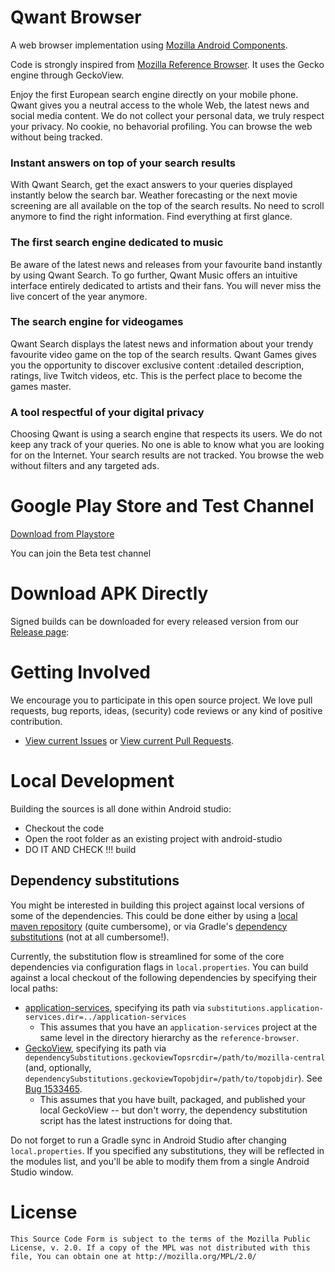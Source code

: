 #  Qwant Browser

A web browser implementation using [Mozilla Android Components](https://github.com/mozilla-mobile/android-components).

Code is strongly inspired from [Mozilla Reference Browser](https://github.com/mozilla-mobile/reference-browser).
It uses the Gecko engine through GeckoView.


Enjoy the first European search engine directly on your mobile phone. Qwant gives you a neutral access to the whole Web, the latest news and social media content. We do not collect your personal data, we truly respect your privacy. No cookie, no behavorial profiling. You can browse the web without being tracked.

### Instant answers on top of your search results

With Qwant Search, get the exact answers to your queries displayed instantly below the search bar. Weather forecasting or the next movie screening are all available on the top of the search results.
No need to scroll anymore to find the right information. Find everything at first glance.

### The first search engine dedicated to music

Be aware of the latest news and releases from your favourite band instantly by using Qwant Search. To go further, Qwant Music offers an intuitive interface entirely dedicated to artists and their fans. You will never miss the live concert of the year anymore.

### The search engine for videogames

Qwant Search displays the latest news and information about your trendy favourite video game on the top of the search results. Qwant Games gives you the opportunity to discover exclusive content :detailed description, ratings, live Twitch videos, etc. This is the perfect place to become the games master.

### A tool respectful of your digital privacy

Choosing Qwant is using a search engine that respects its users. We do not keep any track of your queries. No one is able to know what you are looking for on the Internet. Your search results are not tracked. You browse the web without filters and any targeted ads.

# Google Play Store and Test Channel

[Download from Playstore](https://play.google.com/store/apps/details?id=com.qwant.liberty)

You can join the Beta test channel 

# Download APK Directly

Signed builds can be downloaded for every released version from our [Release page](https://github.com/qwant/qwantbrowser/releases):

# Getting Involved

We encourage you to participate in this open source project. We love pull requests, bug reports, ideas, (security) code reviews or any kind of positive contribution.

* [View current Issues](https://github.com/qwant/qwantbrowser/issues) or [View current Pull Requests](https://github.com/qwant/qwantbrowser/pulls).

# Local Development

Building the sources is all done within Android studio:
- Checkout the code
- Open the root folder as an existing project with android-studio
- DO IT AND CHECK !!! build

## Dependency substitutions

You might be interested in building this project against local versions of some of the dependencies.
This could be done either by using a [local maven repository](https://mozilla-mobile.github.io/android-components/contributing/testing-components-inside-app) (quite cumbersome), or via Gradle's [dependency substitutions](https://docs.gradle.org/current/userguide/customizing_dependency_resolution_behavior.html) (not at all cumbersome!).

Currently, the substitution flow is streamlined for some of the core dependencies via configuration flags in `local.properties`. You can build against a local checkout of the following dependencies by specifying their local paths:
- [application-services](https://github.com/mozilla/application-services), specifying its path via `substitutions.application-services.dir=../application-services`
  - This assumes that you have an `application-services` project at the same level in the directory hierarchy as the `reference-browser`.
- [GeckoView](https://hg.mozilla.org/mozilla-central), specifying its path via `dependencySubstitutions.geckoviewTopsrcdir=/path/to/mozilla-central` (and, optionally, `dependencySubstitutions.geckoviewTopobjdir=/path/to/topobjdir`). See [Bug 1533465](https://bugzilla.mozilla.org/show_bug.cgi?id=1533465).
  - This assumes that you have built, packaged, and published your local GeckoView -- but don't worry, the dependency substitution script has the latest instructions for doing that.

Do not forget to run a Gradle sync in Android Studio after changing `local.properties`. If you specified any substitutions, they will be reflected in the modules list, and you'll be able to modify them from a single Android Studio window.

# License

    This Source Code Form is subject to the terms of the Mozilla Public
    License, v. 2.0. If a copy of the MPL was not distributed with this
    file, You can obtain one at http://mozilla.org/MPL/2.0/
